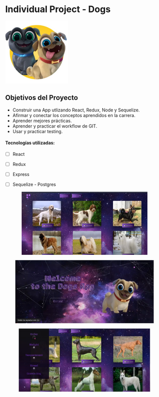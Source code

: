 # Individual Project -  Dogs

<p align="left">
  <img height="200" src="./dog.png" />
</p>

## Objetivos del Proyecto

- Construir una App utlizando React, Redux, Node y Sequelize.
- Afirmar y conectar los conceptos aprendidos en la carrera.
- Aprender mejores prácticas.
- Aprender y practicar el workflow de GIT.
- Usar y practicar testing.


#### Tecnologías utilizadas:
- [ ] React
- [ ] Redux
- [ ] Express
- [ ] Sequelize - Postgres


<p align="center">
  <img height="200" src="./Captur2a.PNG" />
</p>

<p align="center">
  <img height="200" src="./Captura.PNG" />
</p>

<p align="center">
  <img height="200" src="./Captura3.PNG" />
</p>
